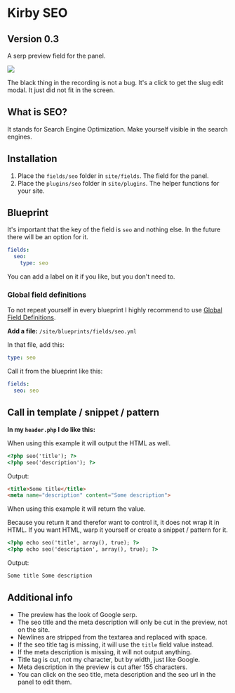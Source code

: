 # Kirby SEO

## Version 0.3

A serp preview field for the panel.

![](https://raw.githubusercontent.com/jenstornell/kirby-seo/master/preview3.gif)

The black thing in the recording is not a bug. It's a click to get the slug edit modal. It just did not fit in the screen.

## What is SEO?

It stands for Search Engine Optimization. Make yourself visible in the search engines.

## Installation

1. Place the `fields/seo` folder in `site/fields`. The field for the panel.
1. Place the `plugins/seo` folder in `site/plugins`. The helper functions for your site.

## Blueprint

It's important that the key of the field is `seo` and nothing else. In the future there will be an option for it.

```yaml
fields:
  seo:
    type: seo
```

You can add a label on it if you like, but you don't need to.

### Global field definitions

To not repeat yourself in every blueprint I highly recommend to use [Global Field Definitions](https://getkirby.com/docs/panel/blueprints/global-field-definitions).

**Add a file:** `/site/blueprints/fields/seo.yml`

In that file, add this:

```yaml
type: seo
```

Call it from the blueprint like this:

```yaml
fields:
  seo: seo
```

## Call in template / snippet / pattern

**In my `header.php` I do like this:**

When using this example it will output the HTML as well.

```html
<?php seo('title'); ?>
<?php seo('description'); ?>
```

Output:

```html
<title>Some title</title>
<meta name="description" content="Some description">
```

When using this example it will return the value.

Because you return it and therefor want to control it, it does not wrap it in HTML. If you want HTML, warp it yourself or create a snippet / pattern for it.

```html
<?php echo seo('title', array(), true); ?>
<?php echo seo('description', array(), true); ?>
```

Output:

```html
Some title Some description
```

## Additional info

- The preview has the look of Google serp.
- The seo title and the meta description will only be cut in the preview, not on the site.
- Newlines are stripped from the textarea and replaced with space.
- If the seo title tag is missing, it will use the `title` field value instead.
- If the meta description is missing, it will not output anything.
- Title tag is cut, not my character, but by width, just like Google.
- Meta description in the preview is cut after 155 characters.
- You can click on the seo title, meta description and the seo url in the panel to edit them.